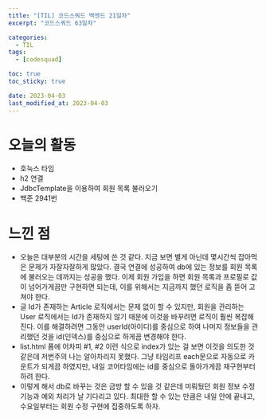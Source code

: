 ```yaml
---
title: "[TIL] 코드스쿼드 백엔드 21일차"
excerpt: "코드스쿼드 63일차"

categories:
  - TIL
tags:
  - [codesquad]

toc: true
toc_sticky: true

date: 2023-04-03
last_modified_at: 2023-04-03
---
```


# 오늘의 활동

- 호눅스 타임
- h2 연결
- JdbcTemplate을 이용하여 회원 목록 불러오기
- 백준 2941번

# 느낀 점

- 오늘은 대부분의 시간을 세팅에 쓴 것 같다. 지금 보면 별게 아닌데 몇시간씩 잡아먹은 문제가 자잘자잘하게 많았다. 결국 연결에 성공하여 db에 있는 정보를 회원 목록에 불러오는 데까지는 성공을 했다. 이제 회원 가입을 하면 회원 목록과 프로필로 값이 넘어가게끔만 구현하면 되는데, 이를 위해서는 지금까지 했던 로직을 좀 뜯어 고쳐야 한다.
- 글 Id가 존재하는 Article 로직에서는 문제 없이 할 수 있지만, 회원을 관리하는 User 로직에서는 Id가 존재하지 않기 때문에 이것을 바꾸려면 로직이 훨씬 복잡해진다. 이를 해결하려면 그동안 userId(아이디)를 중심으로 하여 나머지 정보들을 관리했던 것을 id(인덱스)를 중심으로 하게끔 변경해야 한다.
- list.html 폼에 어차피 #1, #2 이런 식으로 index가 있는 걸 보면 이것을 의도한 것 같은데 저번주의 나는 알아차리지 못했다. 그냥 타임리프 each문으로 자동으로 카운트가 되게끔 하였지만, 내일 코어타임에는 id를 중심으로 돌아가게끔 재구현부터 하려 한다.
- 이렇게 해서 db로 바꾸는 것은 금방 할 수 있을 것 같은데 미뤄뒀던 회원 정보 수정 기능과 예외 처리가 날 기다리고 있다. 최대한 할 수 있는 만큼은 내일 안에 끝내고, 수요일부터는 회원 수정 구현에 집중하도록 하자.